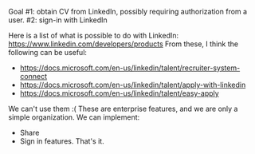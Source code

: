 Goal #1: obtain CV from LinkedIn, possibly requiring authorization
from a user.
     #2: sign-in with LinkedIn

Here is a list of what is possible to do with LinkedIn:
https://www.linkedin.com/developers/products
From these, I think the following can be useful:
- https://docs.microsoft.com/en-us/linkedin/talent/recruiter-system-connect
- https://docs.microsoft.com/en-us/linkedin/talent/apply-with-linkedin
- https://docs.microsoft.com/en-us/linkedin/talent/easy-apply

We can't use them :(
These are enterprise features, and we are only a simple organization.
We can implement:
- Share
- Sign in
features. That's it.
